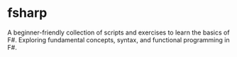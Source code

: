 # fsharp
A beginner-friendly collection of scripts and exercises to learn the basics of F#. Exploring fundamental concepts, syntax, and functional programming in F#.
